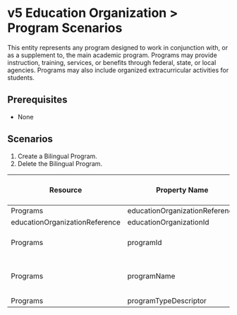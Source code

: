 # v5 Education Organization > Program Scenarios

This entity represents any program designed to work in conjunction with, or as a
supplement to, the main academic program. Programs may provide instruction,
training, services, or benefits through federal, state, or local agencies.
Programs may also include organized extracurricular activities for students.

## Prerequisites

* None

## **Scenarios**

1. Create a Bilingual Program.
2. Delete the Bilingual Program.

| Resource | Property Name | Is Collection | Data Type | Required / Optional | Scenario 1  <br/>POST |
| --- | --- | --- | --- | --- | --- |
| Programs | educationOrganizationReference | FALSE | educationOrganizationReference | REQUIRED |     |
| educationOrganizationReference | educationOrganizationId | FALSE | int | REQUIRED | 255901 |
| Programs | programId | FALSE | string | REQUIRED | ["101"  if possible<br/><br/>| system value] |
| Programs | programName | FALSE | string | REQUIRED | Grand Bend Bilingual 101 |
| Programs | programTypeDescriptor | FALSE | programTypeDescriptor | REQUIRED | Bilingual |
